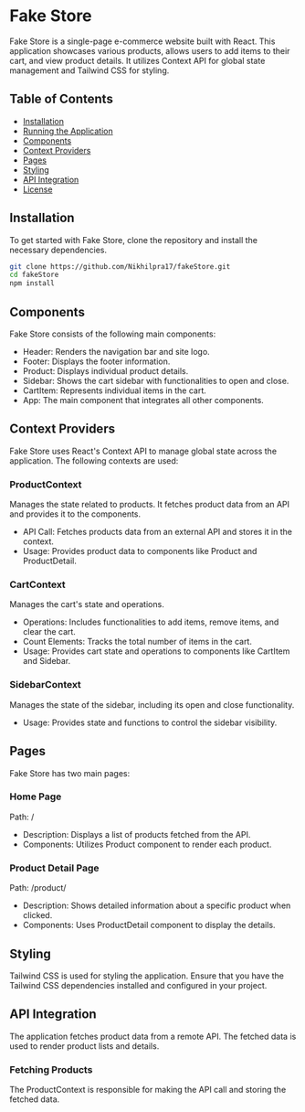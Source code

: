 # Fake Store

Fake Store is a single-page e-commerce website built with React. This application showcases various products, allows users to add items to their cart, and view product details. It utilizes Context API for global state management and Tailwind CSS for styling.

## Table of Contents

- [Installation](#installation)
- [Running the Application](#running-the-application)
- [Components](#components)
- [Context Providers](#context-providers)
- [Pages](#pages)
- [Styling](#styling)
- [API Integration](#api-integration)
- [License](#license)

## Installation

To get started with Fake Store, clone the repository and install the necessary dependencies.

```bash
git clone https://github.com/Nikhilpra17/fakeStore.git
cd fakeStore
npm install
```


## Components
Fake Store consists of the following main components:

- Header: Renders the navigation bar and site logo.
- Footer: Displays the footer information.
- Product: Displays individual product details.
- Sidebar: Shows the cart sidebar with functionalities to open and close.
- CartItem: Represents individual items in the cart.
- App: The main component that integrates all other components.
  
## Context Providers
Fake Store uses React's Context API to manage global state across the application. The following contexts are used:

### ProductContext
Manages the state related to products. It fetches product data from an API and provides it to the components.

- API Call: Fetches products data from an external API and stores it in the context.
- Usage: Provides product data to components like Product and ProductDetail.
### CartContext
Manages the cart's state and operations.

- Operations: Includes functionalities to add items, remove items, and clear the cart.
- Count Elements: Tracks the total number of items in the cart.
- Usage: Provides cart state and operations to components like CartItem and Sidebar.

### SidebarContext
Manages the state of the sidebar, including its open and close functionality.

- Usage: Provides state and functions to control the sidebar visibility.

## Pages
Fake Store has two main pages:

### Home Page
Path: /
- Description: Displays a list of products fetched from the API.
- Components: Utilizes Product component to render each product.

### Product Detail Page
Path: /product/
- Description: Shows detailed information about a specific product when clicked.
- Components: Uses ProductDetail component to display the details.

## Styling
Tailwind CSS is used for styling the application. Ensure that you have the Tailwind CSS dependencies installed and configured in your project.

## API Integration
The application fetches product data from a remote API. The fetched data is used to render product lists and details.

### Fetching Products
The ProductContext is responsible for making the API call and storing the fetched data.
